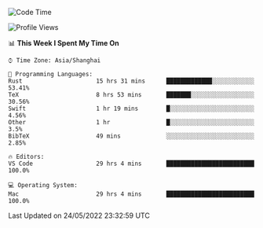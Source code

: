 <!--START_SECTION:waka-->
![Code Time](http://img.shields.io/badge/Code%20Time-1%2C350%20hrs%2029%20mins-blue)

![Profile Views](http://img.shields.io/badge/Profile%20Views-148-blue)

📊 **This Week I Spent My Time On** 

```text
⌚︎ Time Zone: Asia/Shanghai

💬 Programming Languages: 
Rust                     15 hrs 31 mins      █████████████░░░░░░░░░░░░   53.41% 
TeX                      8 hrs 53 mins       ███████░░░░░░░░░░░░░░░░░░   30.56% 
Swift                    1 hr 19 mins        █░░░░░░░░░░░░░░░░░░░░░░░░   4.56% 
Other                    1 hr                █░░░░░░░░░░░░░░░░░░░░░░░░   3.5% 
BibTeX                   49 mins             ░░░░░░░░░░░░░░░░░░░░░░░░░   2.85%

🔥 Editors: 
VS Code                  29 hrs 4 mins       █████████████████████████   100.0%

💻 Operating System: 
Mac                      29 hrs 4 mins       █████████████████████████   100.0%

```


 Last Updated on 24/05/2022 23:32:59 UTC
<!--END_SECTION:waka-->
